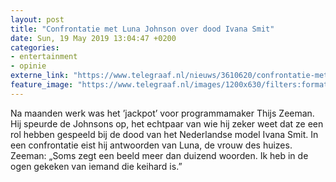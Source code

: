 ```yaml
---
layout: post
title: "Confrontatie met Luna Johnson over dood Ivana Smit"
date: Sun, 19 May 2019 13:04:47 +0200
categories: 
- entertainment 
- opinie 
externe_link: "https://www.telegraaf.nl/nieuws/3610620/confrontatie-met-luna-johnson-over-dood-ivana-smit"
feature_image: "https://www.telegraaf.nl/images/1200x630/filters:format(jpeg):quality(80)/cdn-kiosk-api.telegraaf.nl/1140050c-7a2e-11e9-849b-02d1dbdc35d1.jpg"
---
```


<p class="intro">Na maanden werk was het ’jackpot’ voor programmamaker Thijs Zeeman. Hij speurde de Johnsons op, het echtpaar van wie hij zeker weet dat ze een rol hebben gespeeld bij de dood van het Nederlandse model Ivana Smit. In een confrontatie eist hij antwoorden van Luna, de vrouw des huizes. Zeeman: „Soms zegt een beeld meer dan duizend woorden. Ik heb in de ogen gekeken van iemand die keihard is.”</p>
